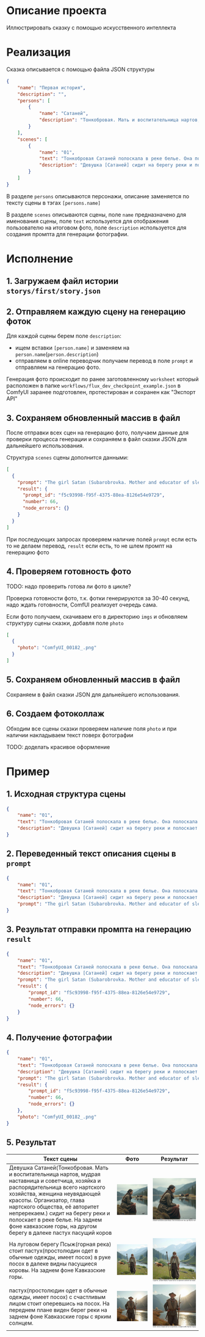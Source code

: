 # Описание проекта

Иллюстрировать сказку с помощью искусственного интеллекта

# Реализация

Сказка описывается с помощью файла JSON структуры
```json
{
    "name": "Первая история",
    "description": "",
    "persons": [
        {
            "name": "Сатаней",
            "description": "Тонкобровая. Мать и воспитательница нартов, мудрая наставница и советчица, хозяйка и распорядительница всего нартского хозяйства, женщина неувядающей красоты. Организатор, глава нартского общества, её авторитет непререкаем."
        }
    ],
    "scenes": [
        {
            "name": "01",
            "text": "Тонкобровая Сатаней полоскала в реке белье. Она полоскала его там, где обычно чистила кольчуги.",
            "description": "Девушка [Сатаней] сидит на берегу реки и полоскает в реке белье. На заднем фоне кавказские горы, на другом берегу в далеке пастух пасущий коров"
        }
    ]
}
```

В разделе `persons` описываются персонажи, описание заменяется по тексту сцены в тэгах `[persons.name]`

В разделе `scenes` описываются сцены, поле `name` предназначено для именования сцены, поле `text` используется для отображения пользователю на итоговом фото, поле `description` используется для создания промпта для генерации фотографии.

# Исполнение

## 1. Загружаем файл истории `storys/first/story.json`

## 2. Отправляем каждую сцену на генерацию фоток

Для каждой сцены берем поле `description`:
* ищем вставки `[person.name]` и заменяем на `person.name`(`person.description`) 
* отправляем в online переводчик получаем перевод в поле `prompt` и отправляем на генерацию фото.

Генерация фото происходит по ранее заготовленному `worksheet` который расположен в папке `workflows/flux_dev_checkpoint_example.json` в ComfyUI заранее подготовлен, протестирован и сохранен как "Экспорт API"

## 3. Сохраняем обновленный массив в файл

После отправки всех сцен на генерацию фото, получаем данные для проверки процесса генерации и сохраняем в файл сказки JSON для дальнейшего использования.

Структура `scenes` сцены дополнится данными:

```json
[
  {
    "prompt": "The girl Satan (Subarobrovka. Mother and educator of sledges, a wise mentor and adviser, the mistress and manager of the entire Nart economy, a woman of unfading beauty. Organizer, the head of the Nart society, her authority is indisputable.) Sits on the banks of the river and rinses in the river underwear. In the background of the Caucasian mountains, on the other side in the far, shepherd grazing cows",
    "result": {
      "prompt_id": "f5c93998-f95f-4375-88ea-8126e54e9729",
      "number": 66,
      "node_errors": {}
    }
  }
]
```

При последующих запросах проверяем наличие полей `prompt` если есть то не делаем перевод, `result` если есть, то не шлем промпт на генерацию фото

## 4. Проверяем готовность фото 

TODO: надо проверить готова ли фото в цикле?

Проверка готовности фото, т.к. фотки генерируются за 30-40 секунд, надо ждать готовности, ComfUI реализует очередь сама.

Если фото получаем, скачиваем его в директорию `imgs` и обновляем структуру сцены сказки, добавля поле `photo`

```json
[
  {
    "photo": "ComfyUI_00182_.png"
  }
]
```

## 5. Сохраняем обновленный массив в файл

Сохраняем в файл сказки JSON для дальнейшего использования.

## 6. Создаем фотоколлаж

Обходим все сцены сказки проверяем наличие поля `photo` и при наличии накладываем текст поверх фотографии

TODO: доделать красивое оформление

# Пример

## 1. Исходная структура сцены
```json
{
    "name": "01",
    "text": "Тонкобровая Сатаней полоскала в реке белье. Она полоскала его там, где обычно чистила кольчуги.",
    "description": "Девушка [Сатаней] сидит на берегу реки и полоскает в реке белье. На заднем фоне кавказские горы, на другом берегу в далеке пастух пасущий коров"
}
```

## 2. Переведенный текст описания сцены в `prompt`
```json
{
    "name": "01",
    "text": "Тонкобровая Сатаней полоскала в реке белье. Она полоскала его там, где обычно чистила кольчуги.",
    "description": "Девушка [Сатаней] сидит на берегу реки и полоскает в реке белье. На заднем фоне кавказские горы, на другом берегу в далеке пастух пасущий коров",
    "prompt": "The girl Satan (Subarobrovka. Mother and educator of sledges, a wise mentor and adviser, the mistress and manager of the entire Nart economy, a woman of unfading beauty. Organizer, the head of the Nart society, her authority is indisputable.) Sits on the banks of the river and rinses in the river underwear. In the background of the Caucasian mountains, on the other side in the far, shepherd grazing cows"
}
```

## 3. Результат отправки промпта на генерацию `result`

```json
{
    "name": "01",
    "text": "Тонкобровая Сатаней полоскала в реке белье. Она полоскала его там, где обычно чистила кольчуги.",
    "description": "Девушка [Сатаней] сидит на берегу реки и полоскает в реке белье. На заднем фоне кавказские горы, на другом берегу в далеке пастух пасущий коров",
    "prompt": "The girl Satan (Subarobrovka. Mother and educator of sledges, a wise mentor and adviser, the mistress and manager of the entire Nart economy, a woman of unfading beauty. Organizer, the head of the Nart society, her authority is indisputable.) Sits on the banks of the river and rinses in the river underwear. In the background of the Caucasian mountains, on the other side in the far, shepherd grazing cows",
    "result": {
        "prompt_id": "f5c93998-f95f-4375-88ea-8126e54e9729",
        "number": 66,
        "node_errors": {}
    }
}
```

## 4. Получение фотографии

```json
{
    "name": "01",
    "text": "Тонкобровая Сатаней полоскала в реке белье. Она полоскала его там, где обычно чистила кольчуги.",
    "description": "Девушка [Сатаней] сидит на берегу реки и полоскает в реке белье. На заднем фоне кавказские горы, на другом берегу в далеке пастух пасущий коров",
    "prompt": "The girl Satan (Subarobrovka. Mother and educator of sledges, a wise mentor and adviser, the mistress and manager of the entire Nart economy, a woman of unfading beauty. Organizer, the head of the Nart society, her authority is indisputable.) Sits on the banks of the river and rinses in the river underwear. In the background of the Caucasian mountains, on the other side in the far, shepherd grazing cows",
    "result": {
        "prompt_id": "f5c93998-f95f-4375-88ea-8126e54e9729",
        "number": 66,
        "node_errors": {}
    },
    "photo": "ComfyUI_00182_.png"
}
```

## 5. Результат

| Текст сцены                                                                                                                                                                                                                                                                                                                                                                    | Фото                                          | Результат                                  |
|--------------------------------------------------------------------------------------------------------------------------------------------------------------------------------------------------------------------------------------------------------------------------------------------------------------------------------------------------------------------------------|-----------------------------------------------|--------------------------------------------|
| Девушка Сатаней(Тонкобровая. Мать и воспитательница нартов, мудрая наставница и советчица, хозяйка и распорядительница всего нартского хозяйства, женщина неувядающей красоты. Организатор, глава нартского общества, её авторитет непререкаем.) сидит на берегу реки и полоскает в реке белье. На заднем фоне кавказские горы, на другом берегу в далеке пастух пасущий коров | ![img1](storys/first/imgs/ComfyUI_00176_.png) | ![pho1](storys/first/result/scene_01.jpg)  |
| На луговом берегу Псыж(горная река) стоит пастух(простолюдин одет в обычные одежды, имеет посох) в руке посох в далеке видны пасущиеся коровы. На заднем фоне Кавказские горы.                                                                                                                                                                                                 | ![img2](storys/first/imgs/ComfyUI_00177_.png) | ![pho2](storys/first/result/scene_02.jpg)  |
| пастух(простолюдин одет в обычные одежды, имеет посох) с счастливым лицом стоит оперевшись на посох. На переднем плане виден берег реки на заднем фоне Кавказские горы с ярким солнцем.                                                                                                                                                                                                                                      | ![img3](storys/first/imgs/ComfyUI_00184_.png) | ![pho3](storys/first/result/scene_03.jpg)  |
